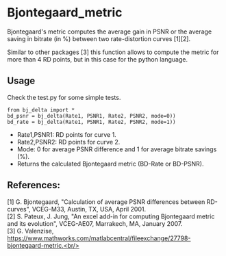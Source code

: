 # Bjontegaard_metric
Bjontegaard's metric computes the average gain in PSNR or the average saving in bitrate (in %) 
between two rate-distortion curves [1][2].

Similar to other packages [3] this function allows to compute the metric for more than 4 RD points,
but in this case for the python language.

## Usage
Check the test.py for some simple tests.
```
from bj_delta import *
bd_psnr = bj_delta(Rate1, PSNR1, Rate2, PSNR2, mode=0))
bd_rate = bj_delta(Rate1, PSNR1, Rate2, PSNR2, mode=1))
```
* Rate1,PSNR1: RD points for curve 1.
* Rate2,PSNR2: RD points for curve 2.
* Mode: 0 for average PSNR difference and 1 for average bitrate savings (%).
* Returns the calculated Bjontegaard metric (BD-Rate or BD-PSNR).

## References:
[1] G. Bjontegaard, "Calculation of average PSNR differences between RD-curves", VCEG-M33, Austin, TX, USA, April 2001. <br/>
[2] S. Pateux, J. Jung, "An excel add-in for computing Bjontegaard metric and its evolution", VCEG-AE07, Marrakech, MA, January 2007. <br/>
[3] G. Valenzise, https://www.mathworks.com/matlabcentral/fileexchange/27798-bjontegaard-metric.<br/>
